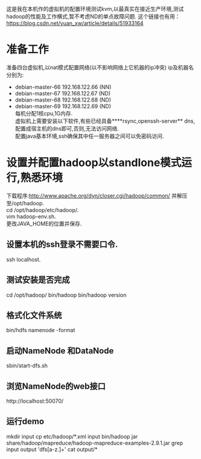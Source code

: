 这是我在本机作的虚拟机的配置环境测试kvm,以最真实在接近生产环境,测试hadoop的性能及工作横式,暂不考虑ND的单点故障问题.
这个链接也有用：
https://blog.csdn.net/yuan_xw/article/details/51933164

# 准备工作
准备四台虚拟机,以nat模式配置网络(以不影响网络上它机器的ip冲突)
ip及机器名分别为:
- debian-master-66 192.168.122.66   (NN)
- debian-master-67 192.168.122.67   (ND)
- debian-master-68 192.168.122.68   (ND)
- debian-master-69 192.168.122.69   (ND)  
每机分配1核cpu,1G内存.  
虚拟机上需要安装以下软件,有些已经具备****rsync,openssh-server**
dns,配置成宿主机的dns即可,否则,无法访问网络.  
配置java基本环境,ssh确保其中任一服务器之间可以免密码访问.  
# 设置并配置hadoop以standlone模式运行,熟悉环境
下载程序:http://www.apache.org/dyn/closer.cgi/hadoop/common/
并解压至/opt/hadoop.   
cd /opt/hadoop/etc/hadoop/.   
vim hadoop-env.sh.   
更改JAVA_HOME的位置并保存.   
## 设置本机的ssh登录不需要口令.   
ssh localhost.   
## 测试安装是否完成
cd /opt/hadoop/
bin/hadoop
bin/hadoop version
## 格式化文件系统
bin/hdfs namenode -format
## 启动NameNode 和DataNode
sbin/start-dfs.sh
## 浏览NameNode的web接口
http://localhost:50070/
## 运行demo
mkdir input
cp etc/hadoop/\*.xml input
bin/hadoop jar share/hadoop/mapreduce/hadoop-mapreduce-examples-2.9.1.jar grep input output 'dfs[a-z.]+'
cat output/\*

